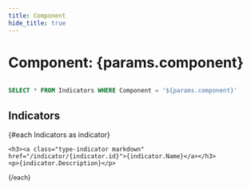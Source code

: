 ```yaml
---
title: Component
hide_title: true 
---
```



# Component: **{params.component}**

```sql Indicators

SELECT * FROM Indicators WHERE Component = '${params.component}'

```

## Indicators

<div class="xlist">
 {#each Indicators as indicator}
 
    <h3><a class="type-indicator markdown" href="/indicator/{indicator.id}">{indicator.Name}</a></h3>
    <p>{indicator.Description}</p> 
 

 {/each}
 </div>

 <style>
 .xlist h3 {font-weight: bold;}
 .xlist p {line-height: 1.2;margin-bottom: 1ex; font-size: .9em;}
 </style>